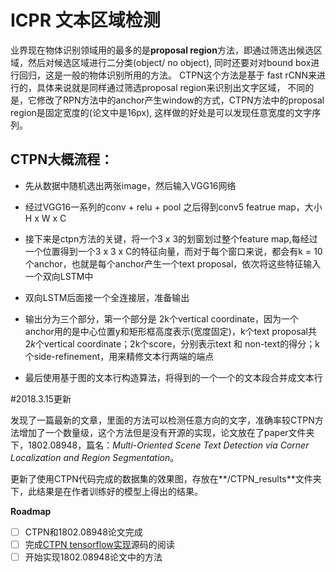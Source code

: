 # ICPR 文本区域检测

业界现在物体识别领域用的最多的是**proposal region**方法，即通过筛选出候选区域，然后对候选区域进行二分类(object/ no object), 同时还要对对bound box进行回归，这是一般的物体识别所用的方法。
CTPN这个方法是基于 fast rCNN来进行的，具体来说就是同样通过筛选proposal region来识别出文字区域， 不同的是，它修改了RPN方法中的anchor产生window的方式，CTPN方法中的proposal region是固定宽度的(论文中是16px), 这样做的好处是可以发现任意宽度的文字序列。


## CTPN大概流程：
- 先从数据中随机选出两张image，然后输入VGG16网络
- 经过VGG16一系列的conv + relu + pool 之后得到conv5 featrue map，大小 H x W x C
- 接下来是ctpn方法的关键，将一个3 x 3的划窗划过整个feature map,每经过一个位置得到一个3 x 3 x C的特征向量，而对于每个窗口来说，都会有k = 10个anchor，也就是每个anchor产生一个text proposal，依次将这些特征输入一个双向LSTM中
- 双向LSTM后面接一个全连接层，准备输出
- 输出分为三个部分，第一个部分是 2k个vertical coordinate，因为一个anchor用的是中心位置y和矩形框高度表示(宽度固定)，k个text proposal共$2k$个vertical coordinate；2k个score，分别表示text 和 non-text的得分；k个side-refinement，用来精修文本行两端的端点


- 最后使用基于图的文本行构造算法，将得到的一个一个的文本段合并成文本行


#2018.3.15更新

发现了一篇最新的文章，里面的方法可以检测任意方向的文字，准确率较CTPN方法增加了一个数量级，这个方法但是没有开源的实现，论文放在了paper文件夹下，1802.08948，篇名：*Multi-Oriented Scene Text Detection via Corner Localization and Region Segmentation*。

更新了使用CTPN代码完成的数据集的效果图，存放在**/CTPN_results**文件夹下，此结果是在作者训练好的模型上得出的结果。

**Roadmap**

- [ ] CTPN和1802.08948论文完成
- [ ] 完成[CTPN tensorflow实现](https://github.com/eragonruan/text-detection-ctpn)源码的阅读
- [ ] 开始实现1802.08948论文中的方法